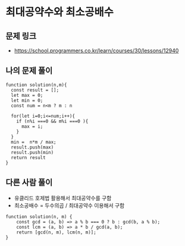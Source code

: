 # 최대공약수와 최소공배수

## 문제 링크

- https://school.programmers.co.kr/learn/courses/30/lessons/12940

## 나의 문제 풀이

```Js
function solution(n,m){
  const result = [];
  let max = 0;
  let min = 0;
  const num = n<m ? m : n

  for(let i=0;i<=num;i++){
    if (n%i ===0 && m%i ===0 ){
      max = i;
    }
  }
  min =  n*m / max;
  result.push(max)
  result.push(min)
  return result
}
```

## 다른 사람 풀이

- 유클리드 호제법 활용해서 최대공약수를 구함
- 최소공배수 = 두수의곱 / 최대공약수 이용해서 구함

```Js
function solution(n, m) {
    const gcd = (a, b) => a % b === 0 ? b : gcd(b, a % b);
    const lcm = (a, b) => a * b / gcd(a, b);
    return [gcd(n, m), lcm(n, m)];
}
```
